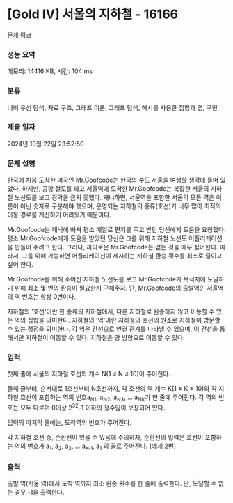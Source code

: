 # [Gold IV] 서울의 지하철 - 16166 

[문제 링크](https://www.acmicpc.net/problem/16166) 

### 성능 요약

메모리: 14416 KB, 시간: 104 ms

### 분류

너비 우선 탐색, 자료 구조, 그래프 이론, 그래프 탐색, 해시를 사용한 집합과 맵, 구현

### 제출 일자

2024년 10월 22일 23:52:50

### 문제 설명

<p>한국에 처음 도착한 미국인 Mr.Goofcode는 한국의 수도 서울을 여행할 생각에 들떠 있었다. 하지만, 공항 철도를 타고 서울역에 도착한 Mr.Goofcode는 복잡한 서울의 지하철 노선도를 보고 경악을 금치 못했다. 왜냐하면, 서울역을 포함한 서울의 모든 역은 이름이 아닌 숫자로 구분해야 했으며, 운영되는 지하철의 종류(호선)가 너무 많아 최적의 이동 경로를 계산하기 어려웠기 때문이다.</p>

<p>Mr.Goofcode는 패닉에 빠져 평소 메일로 편지를 주고 받던 당신에게 도움을 요청했다. 평소 Mr.Goofcode에게 도움을 받았던 당신은 그를 위해 지하철 노선도 어플리케이션을 만들어 주려고 한다. 그러나, 까다로운 Mr.Goofcode는 걷는 것을 매우 싫어한다. 따라서, 그를 위해 가능하면 어플리케이션이 제시하는 지하철 환승 횟수를 최소로 줄이고 싶어 한다.</p>

<p>Mr.Goofcode를 위해 주어진 지하철 노선도를 보고 Mr.Goofcode가 목적지에 도달하기 위해 최소 몇 번의 환승이 필요한지 구해주자. 단, Mr.Goofcode의 출발역인 서울역의 역 번호는 항상 0번이다.</p>

<p>지하철의 '호선'이란 한 종류의 지하철에서, 다른 지하철로 환승하지 않고 이동할 수 있는 역의 집합을 의미한다. 지하철의 '역'이란 지하철의 호선의 원소로 지하철이 방문할 수 있는 정점을 의미한다. 각 역은 간선으로 연결 관계를 나타낼 수 있으며, 이 간선을 통해서만 지하철이 이동할 수 있다. 지하철은 양 방향으로 이동할 수 있다.</p>

### 입력 

 <p>첫째 줄에 서울의 지하철 호선의 개수 N(1 ≤ N ≤ 10)이 주어진다.</p>

<p>둘째 줄부터, 순서대로 1호선부터 N호선까지, 각 호선의 역 개수 K(1 ≤ K ≤ 10)와 각 지하철 호선이 포함하는 역의 번호a<sub>N1</sub>, a<sub>N2</sub>, a<sub>N3</sub>, ... a<sub>NK</sub>가 한 줄에 주어진다. 각 역의 번호는 모두 다르며 0이상 2<sup>32</sup>-1 이하의 정수임이 보장되어 있다.</p>

<p>입력의 마지막 줄에는, 도착역의 번호가 주어진다.</p>

<p>각 지하철 호선 중, 순환선이 있을 수 있음에 주의하자, 순환선의 입력은 호선이 포함하는 역의 번호가 a<sub>1</sub>, a<sub>2</sub>, a<sub>3</sub>, ... a<sub>K-1</sub>, a<sub>1</sub> 의 꼴로 주어진다. (예제 2번)</p>

### 출력 

 <p>출발 역(서울 역)에서 도착 역까지 최소 환승 횟수를 한 줄에 출력한다. 단, 도달할 수 없는 경우 -1을 출력한다.</p>

